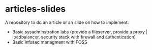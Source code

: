 # articles-slides
A repository to do an article or an slide on how to implement:
* Basic sysadminstration labs (provide a fileserver, provide a proxy | loadbalancer, security stack with firewall and authentication)
* Basic infosec managment with FOSS
